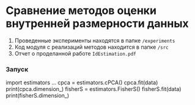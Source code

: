 # Сравнение методов оценки внутренней размерности данных

1. Проведенные эксперименты находятся в папке `/experiments`
2. Код модуля с реализаций методов находится в папке `/src`
3. Отчет о проделанной работе `IdEstimation.pdf`

### Запуск
import estimators
...
cpca = estimators.cPCA()
cpca.fit(data)
print(cpca.dimension_)
fisherS = estimators.FisherS()
fisherS.fit(data)
print(fisherS.dimension_)
